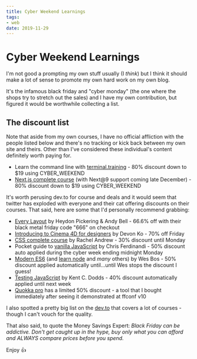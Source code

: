 ```yaml
---
title: Cyber Weekend Learnings
tags:
- web
date: 2019-11-29
---
```


# Cyber Weekend Learnings

I'm not good a prompting my own stuff usually (I _think_) but I think it should make a lot of sense to promote my own hard work on my own blog.

It's the infamous black friday and "cyber monday" (the one where the shops try to stretch out the sales) and I have my own contribution, but figured it would be worthwhile collecting a list.

<!--more-->

## The discount list

Note that aside from my own courses, I have no official affliction with the people listed below and there's no tracking or kick back between my own site and theirs. Other than I've considered these individual's content definitely worth paying for.

- Learn the command line with [terminal.training](https://terminal.training/?coupon=CYBER_WEEKEND) - 80% discount down to $19 using CYBER_WEEKEND
- [Next.js complete course](https://next.training.leftlogic.com/?coupon=CYBER_WEEKEND) (with Next@9 support coming late December) - 80% discount down to $19 using CYBER_WEEKEND

It's worth perusing dev.to for course and deals and it would seem that twitter has exploded with everyone and their cat offering discounts on their courses. That said, here are some that I'd personally recommend grabbing:

- [Every Layout](https://every-layout.dev/checkout/) by Heydon Pickering & Andy Bell - 66.6% off with their black metal friday code "666" on checkout
- [Introducing to Cinema 4D for designers](https://www.3dfordesigners.com/black-friday-2019) by Devon Ko - 70% off Friday
- [CSS complete course](https://thecssworkshop.com/courses) by Rachel Andrew - 30% discount until Monday
- Pocket guide to [vanilla JavaScript](https://vanillajsguides.com/) by Chris Ferdinandi - 50% discount auto applied during the cyber week ending midnight Monday
- [Modern ES6](https://es6.io) (and [learn node](https://learnnode.com/) and _many_ others) by Wes Bos - 50% discount applied automatically until…until Wes stops the discount I guess!
- [Testing JavaScript](https://testingjavascript.com/) by Kent C. Dodds - 40% discount automatically applied until next week
- [Quokka pro](https://quokkajs.com/pro/) has a limited 50% discount - a tool that I bought immediately after seeing it demonstrated at ffconf v10

I also spotted a pretty big list on the [dev.to](https://dev.to/duomly/black-friday-offer-80-discount-on-programming-courses-37o1) that covers a lot of courses - though I can't vouch for the quality.

That also said, to quote the Money Savings Expert: _Black Friday can be addictive. Don't get caught up in the hype, buy only what you can afford and ALWAYS compare prices before you spend._

Enjoy 👍

